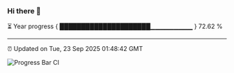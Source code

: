 ### Hi there 👋

⏳ Year progress { █████████████████████▁▁▁▁▁▁▁▁▁ } 72.62 %

---

⏰ Updated on Tue, 23 Sep 2025 01:48:42 GMT

![Progress Bar CI](https://github.com/ZhaoGui/ZhaoGui/workflows/Progress%20Bar%20CI/badge.svg)
